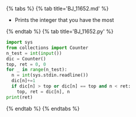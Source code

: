{% tabs %}
{% tab title='BJ_11652.md' %}

* Prints the integer that you have the most

{% endtab %}
{% tab title='BJ_11652.py' %}

```py
import sys
from collections import Counter
n_test = int(input())
dic = Counter()
top, ret = 0, 0
for _ in range(n_test):
  n = int(sys.stdin.readline())
  dic[n]+=1
  if dic[n] > top or dic[n] == top and n < ret:
    top, ret = dic[n], n
print(ret)
```

{% endtab %}
{% endtabs %}